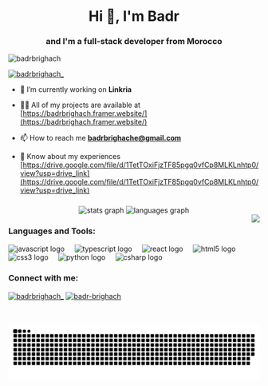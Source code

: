 <h1 align="center">Hi 👋, I'm Badr</h1>
<h3 align="center">and I'm a full-stack developer from Morocco</h3>

<p align="left"> <img src="https://komarev.com/ghpvc/?username=badrbrighach&label=Profile%20views&color=0e75b6&style=flat" alt="badrbrighach" /> </p>

<p align="left"> <a href="https://twitter.com/badrbrighach_" target="blank"><img src="https://img.shields.io/twitter/follow/badrbrighach_?logo=twitter&style=for-the-badge" alt="badrbrighach_" /></a> </p>

- 🔭 I’m currently working on **Linkria**

- 👨‍💻 All of my projects are available at [https://badrbrighach.framer.website/](https://badrbrighach.framer.website/)

- 📫 How to reach me **badrbrighache@gmail.com**

- 📄 Know about my experiences [https://drive.google.com/file/d/1TetTOxiFjzTF85pgq0vfCp8MLKLnhtp0/view?usp=drive_link](https://drive.google.com/file/d/1TetTOxiFjzTF85pgq0vfCp8MLKLnhtp0/view?usp=drive_link)

###

<div align="center">
  <img src="https://github-readme-stats.vercel.app/api?username=badrbrighach&hide_title=false&hide_rank=false&show_icons=true&include_all_commits=true&count_private=true&disable_animations=false&theme=dracula&locale=en&hide_border=false" height="150" alt="stats graph"  />
  <img src="https://github-readme-stats.vercel.app/api/top-langs?username=maurodesouza&locale=en&hide_title=false&layout=compact&card_width=320&langs_count=5&theme=dracula&hide_border=false" height="150" alt="languages graph"  />
</div>

<img align="right" height="220" src="https://media.giphy.com/media/v1.Y2lkPTc5MGI3NjExaHFpdDZ6a3o1MWljc3M5Zzkzd3FrdG53anZxOHE2MXFmOXByenkzOCZlcD12MV9pbnRlcm5hbF9naWZfYnlfaWQmY3Q9Zw/wwg1suUiTbCY8H8vIA/giphy-downsized-large.gif"  />

<h3 align="left">Languages and Tools:</h3>
<div align="left">
  <img src="https://cdn.jsdelivr.net/gh/devicons/devicon/icons/javascript/javascript-original.svg" height="30" alt="javascript logo"  />
  <img width="12" />
  <img src="https://cdn.jsdelivr.net/gh/devicons/devicon/icons/typescript/typescript-original.svg" height="30" alt="typescript logo"  />
  <img width="12" />
  <img src="https://cdn.jsdelivr.net/gh/devicons/devicon/icons/react/react-original.svg" height="30" alt="react logo"  />
  <img width="12" />
  <img src="https://cdn.jsdelivr.net/gh/devicons/devicon/icons/html5/html5-original.svg" height="30" alt="html5 logo"  />
  <img width="12" />
  <img src="https://cdn.jsdelivr.net/gh/devicons/devicon/icons/css3/css3-original.svg" height="30" alt="css3 logo"  />
  <img width="12" />
  <img src="https://cdn.jsdelivr.net/gh/devicons/devicon/icons/python/python-original.svg" height="30" alt="python logo"  />
  <img width="12" />
  <img src="https://cdn.jsdelivr.net/gh/devicons/devicon/icons/csharp/csharp-original.svg" height="30" alt="csharp logo"  />
</div>

###

<h3 align="left">Connect with me:</h3>
<p align="left">
<a href="https://twitter.com/badrbrighach_" target="blank"><img align="center" src="https://raw.githubusercontent.com/rahuldkjain/github-profile-readme-generator/master/src/images/icons/Social/twitter.svg" alt="badrbrighach_" height="30" width="40" /></a>
<a href="https://linkedin.com/in/badr-brighach" target="blank"><img align="center" src="https://raw.githubusercontent.com/rahuldkjain/github-profile-readme-generator/master/src/images/icons/Social/linked-in-alt.svg" alt="badr-brighach" height="30" width="40" /></a>
</p>


###

<br clear="both">

<picture>
  <source media="(prefers-color-scheme: dark)" srcset="https://raw.githubusercontent.com/platane/platane/output/github-contribution-grid-snake-dark.svg">
  <source media="(prefers-color-scheme: light)" srcset="https://raw.githubusercontent.com/platane/platane/output/github-contribution-grid-snake.svg">
  <img alt="github contribution grid snake animation" src="https://raw.githubusercontent.com/platane/platane/output/github-contribution-grid-snake.svg">
</picture>

###


###
